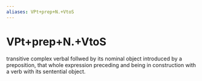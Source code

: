 ```yaml
---
aliases: VPt+prep+N.+VtoS
---
```

# VPt+prep+N.+VtoS

transitive complex verbal follwed by its nominal object introduced by a preposition, that whole expression preceding and being in construction with a verb with its sentential object.